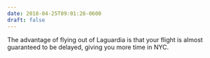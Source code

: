```yaml
---
date: 2018-04-25T09:01:28-0600
draft: false
---
```




The advantage of flying out of Laguardia is that your flight is almost guaranteed to be delayed, giving you more time in NYC.



